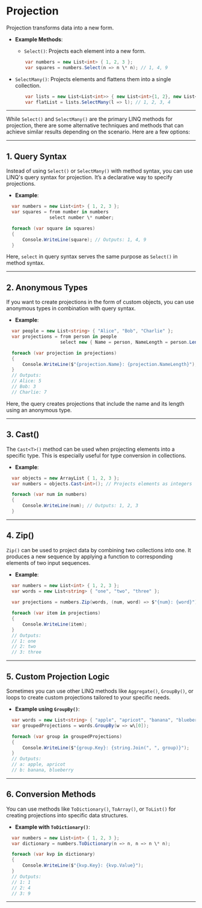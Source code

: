 # **Projection**

Projection transforms data into a new form.

* **Example Methods**:

  * `Select()`: Projects each element into a new form.

```csharp
       var numbers = new List<int> { 1, 2, 3 };
       var squares = numbers.Select(n => n \* n); // 1, 4, 9
```

  * `SelectMany()`: Projects elements and flattens them into a single collection.

```csharp
       var lists = new List<List<int>> { new List<int>{1, 2}, new List<int>{3, 4} };
       var flatList = lists.SelectMany(l => l); // 1, 2, 3, 4
```

---

While `Select()` and `SelectMany()` are the primary LINQ methods for projection, there are some alternative techniques and methods that can achieve similar results depending on the scenario. Here are a few options:

---

## 1\. **Query Syntax**

Instead of using `Select()` or `SelectMany()` with method syntax, you can use LINQ's query syntax for projection. It’s a declarative way to specify projections.

* **Example**:

```csharp
  var numbers = new List<int> { 1, 2, 3 };
  var squares = from number in numbers
                select number \* number;

  foreach (var square in squares)
  {
      Console.WriteLine(square); // Outputs: 1, 4, 9
  }
  ```

Here, `select` in query syntax serves the same purpose as `Select()` in method syntax.

---

## 2\. **Anonymous Types**

If you want to create projections in the form of custom objects, you can use anonymous types in combination with query syntax.

* **Example**:

```csharp
  var people = new List<string> { "Alice", "Bob", "Charlie" };
  var projections = from person in people
                    select new { Name = person, NameLength = person.Length };

  foreach (var projection in projections)
  {
      Console.WriteLine($"{projection.Name}: {projection.NameLength}");
  }
  // Outputs: 
  // Alice: 5
  // Bob: 3
  // Charlie: 7
  ```

Here, the query creates projections that include the name and its length using an anonymous type.

---

## 3\. **Cast<T>()**

The `Cast<T>()` method can be used when projecting elements into a specific type. This is especially useful for type conversion in collections.

* **Example**:

```csharp
  var objects = new ArrayList { 1, 2, 3 };
  var numbers = objects.Cast<int>(); // Projects elements as integers

  foreach (var num in numbers)
  {
      Console.WriteLine(num); // Outputs: 1, 2, 3
  }
  ```

---

## 4\. **Zip()**

`Zip()` can be used to project data by combining two collections into one. It produces a new sequence by applying a function to corresponding elements of two input sequences.

* **Example**:

```csharp
  var numbers = new List<int> { 1, 2, 3 };
  var words = new List<string> { "one", "two", "three" };
  
  var projections = numbers.Zip(words, (num, word) => $"{num}: {word}");

  foreach (var item in projections)
  {
      Console.WriteLine(item); 
  }
  // Outputs:
  // 1: one
  // 2: two
  // 3: three
  ```

---

## 5\. **Custom Projection Logic**

Sometimes you can use other LINQ methods like `Aggregate()`, `GroupBy()`, or loops to create custom projections tailored to your specific needs.

* **Example using `GroupBy()`**:

```csharp
  var words = new List<string> { "apple", "apricot", "banana", "blueberry" };
  var groupedProjections = words.GroupBy(w => w\[0]);

  foreach (var group in groupedProjections)
  {
      Console.WriteLine($"{group.Key}: {string.Join(", ", group)}");
  }
  // Outputs:
  // a: apple, apricot
  // b: banana, blueberry
  ```

---

## 6\. **Conversion Methods**

You can use methods like `ToDictionary()`, `ToArray()`, or `ToList()` for creating projections into specific data structures.

* **Example with `ToDictionary()`**:

```csharp
  var numbers = new List<int> { 1, 2, 3 };
  var dictionary = numbers.ToDictionary(n => n, n => n \* n);

  foreach (var kvp in dictionary)
  {
      Console.WriteLine($"{kvp.Key}: {kvp.Value}");
  }
  // Outputs:
  // 1: 1
  // 2: 4
  // 3: 9
  ```



---
